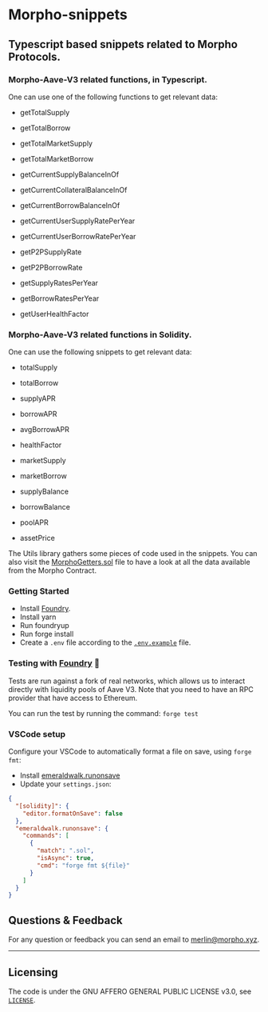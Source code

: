 # Morpho-snippets

## Typescript based snippets related to Morpho Protocols.

### Morpho-Aave-V3 related functions, in Typescript.

One can use one of the following functions to get relevant data:

- getTotalSupply
- getTotalBorrow

- getTotalMarketSupply
- getTotalMarketBorrow

- getCurrentSupplyBalanceInOf
- getCurrentCollateralBalanceInOf
- getCurrentBorrowBalanceInOf

- getCurrentUserSupplyRatePerYear
- getCurrentUserBorrowRatePerYear

- getP2PSupplyRate
- getP2PBorrowRate

- getSupplyRatesPerYear
- getBorrowRatesPerYear

- getUserHealthFactor

### Morpho-Aave-V3 related functions in Solidity.

One can use the following snippets to get relevant data:

- totalSupply
- totalBorrow

- supplyAPR
- borrowAPR
- avgBorrowAPR

- healthFactor

- marketSupply
- marketBorrow

- supplyBalance
- borrowBalance

- poolAPR
- assetPrice

The Utils library gathers some pieces of code used in the snippets. You can also visit the [MorphoGetters.sol](https://github.com/morpho-dao/morpho-aave-v3/src/MorphoGetters.sol) file to have a look at all the data available from the Morpho Contract.

### Getting Started

- Install [Foundry](https://github.com/foundry-rs/foundry).
- Install yarn
- Run foundryup
- Run forge install
- Create a `.env` file according to the [`.env.example`](./.env.example) file.

### Testing with [Foundry](https://github.com/foundry-rs/foundry) 🔨

Tests are run against a fork of real networks, which allows us to interact directly with liquidity pools of Aave V3. Note that you need to have an RPC provider that have access to Ethereum.

You can run the test by running the command: `forge test`

### VSCode setup

Configure your VSCode to automatically format a file on save, using `forge fmt`:

- Install [emeraldwalk.runonsave](https://marketplace.visualstudio.com/items?itemName=emeraldwalk.RunOnSave)
- Update your `settings.json`:

```json
{
  "[solidity]": {
    "editor.formatOnSave": false
  },
  "emeraldwalk.runonsave": {
    "commands": [
      {
        "match": ".sol",
        "isAsync": true,
        "cmd": "forge fmt ${file}"
      }
    ]
  }
}
```

## Questions & Feedback

For any question or feedback you can send an email to [merlin@morpho.xyz](mailto:merlin@morpho.xyz).

---

## Licensing

The code is under the GNU AFFERO GENERAL PUBLIC LICENSE v3.0, see [`LICENSE`](./LICENSE).
